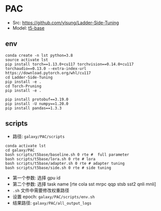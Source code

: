 # PAC

- Src: https://github.com/ylsung/Ladder-Side-Tuning
- Model: [t5-base](https://huggingface.co/google-t5/t5-base/tree/main)

## env

```shell
conda create -n lst python=3.8
source activate lst
pip install torch==1.13.0+cu117 torchvision==0.14.0+cu117 torchaudio==0.13.0 --extra-index-url https://download.pytorch.org/whl/cu117
cd Ladder-Side-Tuning
pip install -e .
cd Torch-Pruning
pip install -e .

pip install protobuf==3.19.0
pip install -U numpy==1.20.0
pip install pandas==1.3.3
```

## scripts

- 路径: `galaxy/PAC/scripts`

```shell
conda activate lst
cd galaxy/PAC
bash scripts/t5base/baseline.sh 0 rte #  full parameter
bash scripts/t5base/lora.sh 0 rte # lora
bash scripts/t5base/adapter.sh 0 rte # adapter tuning
bash scripts/t5base/side.sh 0 rte # side tuning
```

- 第一个参数: 选择 gpu id
- 第二个参数: 选择 task name [rte cola sst mrpc qqp stsb sst2 qnli mnli]
- `.sh` 文件中需要修改权重路径
- 设置 epoch: `galaxy/PAC/scripts/env.sh`
- 结果路径: `galaxy/PAC/all_output_logs`
